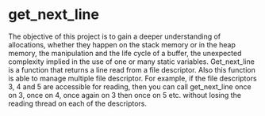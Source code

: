 # get_next_line

  The objective of this project is to gain a deeper understanding of allocations, whether they happen on the stack memory or in the heap memory, the manipulation and the life cycle of a buffer, the unexpected complexity implied in the use of one or many static variables.
  Get_next_line is a function that returns a line read from a file descriptor. Also this function is able to manage multiple file descriptor. For example, if the file descriptors 3, 4 and 5 are accessible for reading, then you can call get_next_line once on 3, once on 4, once again on 3 then once on 5 etc. without losing the reading thread on each of the descriptors.

